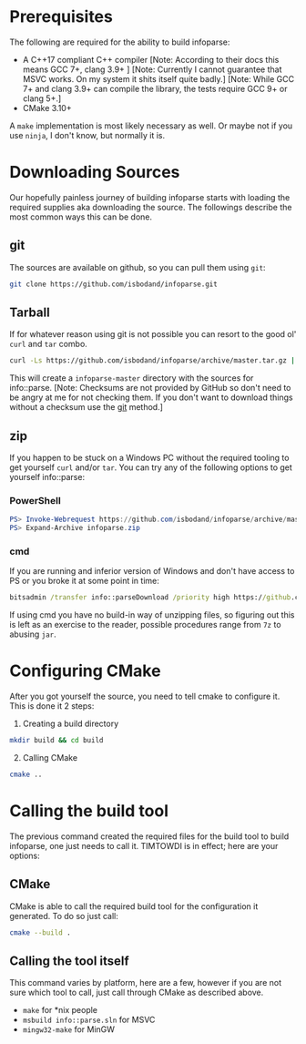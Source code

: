 # Prerequisites

The following are required for the ability to build infoparse:
 
 - A C++17 compliant C++ compiler 
  \[Note: According to their docs this means GCC 7+, clang 3.9+ ]
  \[Note: Currently I cannot guarantee that MSVC works. On my system
  it shits itself quite badly.]
  \[Note: While GCC 7+ and clang 3.9+ can compile the library, 
  the tests require GCC 9+ or clang 5+.]
 - CMake 3.10+
 
A `make` implementation is most likely necessary as well.
Or maybe not if you use `ninja`, I don't know, but normally
it is.
 
# Downloading Sources

Our hopefully painless journey of building infoparse
starts with loading the required supplies aka downloading the source.
The followings describe the most common ways this can be done.

## git

The sources are available on github, so
you can pull them using `git`:
```bash
git clone https://github.com/isbodand/infoparse.git
```

## Tarball

If for whatever reason using git is not possible
you can resort to the good ol' `curl` and `tar` combo.

```bash
curl -Ls https://github.com/isbodand/infoparse/archive/master.tar.gz | tar xz
```

This will create a `infoparse-master` directory with the sources for info::parse. 
\[Note: Checksums are not provided by GitHub so don't need to be angry at me for
not checking them. If you don't want to download things without a checksum
use the [git](#git) method.]

## zip

If you happen to be stuck on a Windows PC without the required tooling to
get yourself `curl` and/or `tar`. 
You can try any of the following options to get yourself info::parse:
 
### PowerShell
  
```powershell
PS> Invoke-Webrequest https://github.com/isbodand/infoparse/archive/master.zip -OutFile infoparse.zip
PS> Expand-Archive infoparse.zip 
```
 
### cmd

If you are running and inferior version of Windows and don't have access to PS
or you broke it at some point in time:

```cmd
bitsadmin /transfer info::parseDownload /priority high https://github.com/isbodand/infoparse/archive/master.zip %home%/Downloads/infoparse.zip
```
If using cmd you have no build-in way of unzipping files, so figuring out this is left 
as an exercise to the reader, possible procedures range from `7z` to abusing `jar`. 

# Configuring CMake

After you got yourself the source, you need to tell cmake to configure it.
This is done it 2 steps:
 
 1) Creating a build directory
 
```bash
mkdir build && cd build
``` 

 2) Calling CMake
 
```bash
cmake ..
```

# Calling the build tool

The previous command created the required files for the build tool to build
infoparse, one just needs to call it. TIMTOWDI is in effect; here are your options:

## CMake

CMake is able to call the required build tool for the configuration
it generated. To do so just call:

```bash
cmake --build .
```

## Calling the tool itself
 
This command varies by platform, here are a few, however if you are not
sure which tool to call, just call through CMake as described above. 
 
  - `make` for *nix people 
  - `msbuild info::parse.sln` for MSVC
  - `mingw32-make` for MinGW 
